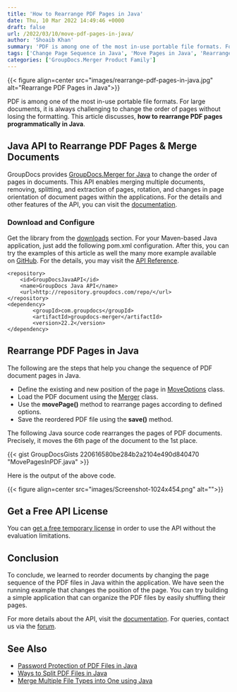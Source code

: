 ```yaml
---
title: 'How to Rearrange PDF Pages in Java'
date: Thu, 10 Mar 2022 14:49:46 +0000
draft: false
url: /2022/03/10/move-pdf-pages-in-java/
author: 'Shoaib Khan'
summary: 'PDF is among one of the most in-use portable file formats. For large documents, it is always challenging to change the order of pages with losing the formatting. This article discusses, **how to rearrange PDF pages programmatically in Java**.'
tags: ['Change Page Sequence in Java', 'Move Pages in Java', 'Rearrange Document', 'Rearrange Document Pages in Java', 'Rearrange PDF Pages', 'Rearrange PDF Pages in Java']
categories: ['GroupDocs.Merger Product Family']
---
```


{{< figure align=center src="images/rearrange-pdf-pages-in-java.jpg" alt="Rearrange PDF Pages in Java">}}

PDF is among one of the most in-use portable file formats. For large documents, it is always challenging to change the order of pages without losing the formatting. This article discusses, **how to rearrange PDF pages programmatically in Java**.

## Java API to Rearrange PDF Pages & Merge Documents

GroupDocs provides [GroupDocs.Merger for Java](https://products.groupdocs.com/merger/java/) to change the order of pages in documents. This API enables merging multiple documents, removing, splitting, and extraction of pages, rotation, and changes in page orientation of document pages within the applications. For the details and other features of the API, you can visit the [documentation](https://docs.groupdocs.com/merger/java/).

### Download and Configure

Get the library from the [downloads](https://downloads.groupdocs.com/merger/) section. For your Maven-based Java application, just add the following pom.xml configuration. After this, you can try the examples of this article as well the many more example available on [GitHub](https://github.com/groupdocs-merger). For the details, you may visit the [API Reference](https://apireference.groupdocs.com/merger/java).

```
<repository>
	<id>GroupDocsJavaAPI</id>
	<name>GroupDocs Java API</name>
	<url>http://repository.groupdocs.com/repo/</url>
</repository>
<dependency>
        <groupId>com.groupdocs</groupId>
        <artifactId>groupdocs-merger</artifactId>
        <version>22.2</version> 
</dependency>
```

## Rearrange PDF Pages in Java

The following are the steps that help you change the sequence of PDF document pages in Java.

*   Define the existing and new position of the page in [MoveOptions](https://apireference.groupdocs.com/merger/java/com.groupdocs.merger.domain.options/MoveOptions) class.
*   Load the PDF document using the [Merger](https://apireference.groupdocs.com/merger/java/com.groupdocs.merger/Merger) class.
*   Use the **movePage()** method to rearrange pages according to defined options.
*   Save the reordered PDF file using the **save()** method.

The following Java source code rearranges the pages of PDF documents. Precisely, it moves the 6th page of the document to the 1st place.

{{< gist GroupDocsGists 220616580be284b2a2104e490d840470 "MovePagesInPDF.java" >}}

Here is the output of the above code.



{{< figure align=center src="images/Screenshot-1024x454.png" alt="">}}


## Get a Free API License

You can [get a free temporary license](https://purchase.groupdocs.com/temporary-license) in order to use the API without the evaluation limitations.

## Conclusion

To conclude, we learned to reorder documents by changing the page sequence of the PDF files in Java within the application. We have seen the running example that changes the position of the page. You can try building a simple application that can organize the PDF files by easily shuffling their pages.

For more details about the API, visit the [documentation](https://docs.groupdocs.com/merger/). For queries, contact us via the [forum](https://forum.groupdocs.com/).

## See Also

*   [](https://blog.groupdocs.com/2022/02/10/lock-unlock-ppt-pptx-files-with-password-in-java/)[Password Protection of PDF Files in Java](https://blog.groupdocs.com/2021/12/07/password-protect-pdf-files-in-java/)
*   [Ways to Split PDF Files in Java](https://blog.groupdocs.com/2021/10/19/split-pdf-files-in-java/)
*   [Merge Multiple File Types into One using Java](https://blog.groupdocs.com/2021/06/13/merge-multiple-file-types-using-java/)




